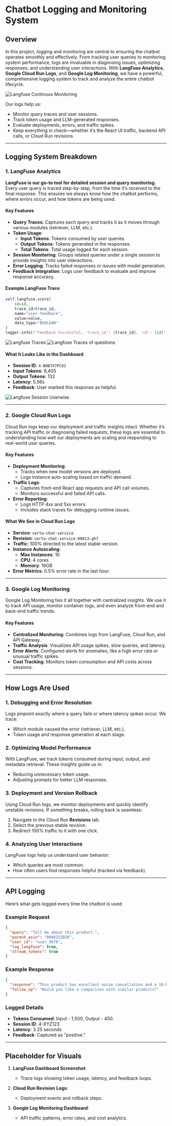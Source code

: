 # **Chatbot Logging and Monitoring System**

## **Overview**

In this project, logging and monitoring are central to ensuring the chatbot operates smoothly and effectively. From tracking user queries to monitoring system performance, logs are invaluable in diagnosing issues, optimizing responses, and understanding user interactions. With **LangFuse Analytics**, **Google Cloud Run Logs**, and **Google Log Monitoring**, we have a powerful, comprehensive logging system to track and analyze the entire chatbot lifecycle.

![Langfuse Continous Monitoring  ](media/Model_monitoring.png)

Our logs help us:
- Monitor query traces and user sessions.
- Track token usage and LLM-generated responses.
- Evaluate deployments, errors, and traffic spikes.
- Keep everything in check—whether it’s the React UI traffic, backend API calls, or Cloud Run revisions.

---

## **Logging System Breakdown**

### **1. LangFuse Analytics**
**LangFuse is our go-to tool for detailed session and query monitoring.** Every user query is traced step-by-step, from the time it’s received to the final response. This ensures we always know how the chatbot performs, where errors occur, and how tokens are being used.

#### **Key Features**
- **Query Traces**:
  Captures each query and tracks it as it moves through various modules (retriever, LLM, etc.).
- **Token Usage**:
  - **Input Tokens**: Tokens consumed by user queries.
  - **Output Tokens**: Tokens generated in the responses.
  - **Total Tokens**: Total usage logged for each session.
- **Session Monitoring**:
  Groups related queries under a single session to provide insights into user interactions.
- **Error Logging**:
  Tracks failed responses or issues with model generation.
- **Feedback Integration**:
  Logs user feedback to evaluate and improve response accuracy.

#### **Example LangFuse Trace**
```python
self.langfuse.score(
    id=id,
    trace_id=trace_id,
    name="user-feedback",
    value=value,
    data_type="BOOLEAN"
)
logger.info(f"Feedback Successful, 'trace_id': {trace_id}, 'id': {id}")
```

![Langfuse Traces ](media/Traces2.png)
![Langfuse Traces of questions  ](media/Traces1.png)

#### **What It Looks Like in the Dashboard**
- **Session ID**: `4-B0B7X7PC83`
- **Input Tokens**: 8,405
- **Output Tokens**: 132
- **Latency**: 5.56s
- **Feedback**: User marked this response as helpful.




![Langfuse Session Userwise ](../media/sessionlogging.png)



---

### **2. Google Cloud Run Logs**
Cloud Run logs keep our deployment and traffic insights intact. Whether it’s tracking API traffic or diagnosing failed requests, these logs are essential to understanding how well our deployments are scaling and responding to real-world user queries.

#### **Key Features**
- **Deployment Monitoring**:
  - Tracks when new model versions are deployed.
  - Logs instance auto-scaling based on traffic demand.
- **Traffic Logs**:
  - Captures front-end React app requests and API call volumes.
  - Monitors successful and failed API calls.
- **Error Reporting**:
  - Logs HTTP 4xx and 5xx errors.
  - Includes stack traces for debugging runtime issues.

#### **What We See in Cloud Run Logs**
- **Service**: `verta-chat-service`
- **Revision**: `verta-chat-service-00013-gh7`
- **Traffic**: 100% directed to the latest stable version.
- **Instance Autoscaling**:
  - **Max Instances**: 10
  - **CPU**: 4 cores
  - **Memory**: 16GB
- **Error Metrics**: 0.5% error rate in the last hour.

---

### **3. Google Log Monitoring**
Google Log Monitoring ties it all together with centralized insights. We use it to track API usage, monitor container logs, and even analyze front-end and back-end traffic trends.

#### **Key Features**
- **Centralized Monitoring**:
  Combines logs from LangFuse, Cloud Run, and API Gateway.
- **Traffic Analysis**:
  Visualizes API usage spikes, slow queries, and latency.
- **Error Alerts**:
  Configured alerts for anomalies, like a high error rate or unusual traffic spikes.
- **Cost Tracking**:
  Monitors token consumption and API costs across sessions.

---

## **How Logs Are Used**

### **1. Debugging and Error Resolution**
Logs pinpoint exactly where a query fails or where latency spikes occur. We trace:
- Which module caused the error (retriever, LLM, etc.).
- Token usage and response generation at each stage.

### **2. Optimizing Model Performance**
With LangFuse, we track tokens consumed during input, output, and metadata retrieval. These insights guide us in:
- Reducing unnecessary token usage.
- Adjusting prompts for better LLM responses.

### **3. Deployment and Version Rollback**
Using Cloud Run logs, we monitor deployments and quickly identify unstable revisions. If something breaks, rolling back is seamless:
1. Navigate to the Cloud Run **Revisions** tab.
2. Select the previous stable revision.
3. Redirect 100% traffic to it with one click.

### **4. Analyzing User Interactions**
LangFuse logs help us understand user behavior:
- Which queries are most common.
- How often users find responses helpful (tracked via feedback).

---

## **API Logging**

Here’s what gets logged every time the chatbot is used:

### **Example Request**
```json
{
  "query": "Tell me about this product.",
  "parent_asin": "B08K2S3D2K",
  "user_id": "user_9876",
  "log_langfuse": true,
  "stream_tokens": true
}
```

### **Example Response**
```json
{
  "response": "This product has excellent noise cancellation and a 10-hour battery life.",
  "follow_up": "Would you like a comparison with similar products?"
}
```

### **Logged Details**
- **Tokens Consumed**: Input - 1,500, Output - 450.
- **Session ID**: 4-XYZ123
- **Latency**: 3.25 seconds
- **Feedback**: Captured as "positive."

---

## **Placeholder for Visuals**

1. **LangFuse Dashboard Screenshot**:
   - Trace logs showing token usage, latency, and feedback loops.

2. **Cloud Run Revision Logs**:
   - Deployment events and rollback steps.

3. **Google Log Monitoring Dashboard**:
   - API traffic patterns, error rates, and cost analytics.
